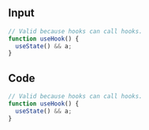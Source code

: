 
## Input

```javascript
// Valid because hooks can call hooks.
function useHook() {
  useState() && a;
}

```

## Code

```javascript
// Valid because hooks can call hooks.
function useHook() {
  useState() && a;
}

```
      